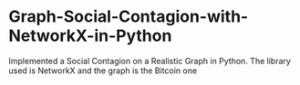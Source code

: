 # Graph-Social-Contagion-with-NetworkX-in-Python
Implemented a Social Contagion on a Realistic Graph in Python. The library used is NetworkX and the graph is the Bitcoin one
